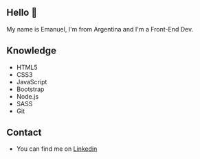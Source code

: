 ##  Hello :wave:

My name is Emanuel, I'm from Argentina and I'm a Front-End Dev.



## Knowledge

- HTML5  
- CSS3
- JavaScript  
- Bootstrap  
- Node.js   
- SASS  
- Git   

## Contact

- You can find me on [Linkedin](https://www.linkedin.com/in/emanuelfoschi/)


